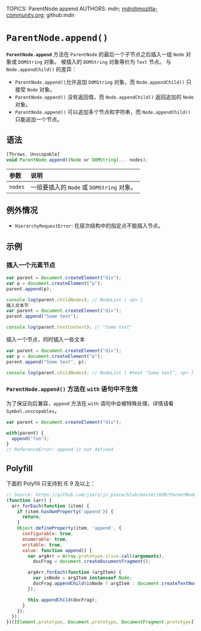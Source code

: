 TOPICS: ParentNode.append
AUTHORS: mdn; mdn@mozilla-community.org; github:mdn

# `ParentNode.append()`

**`ParentNode.append`** 方法在 `ParentNode` 的最后一个子节点之后插入一组 `Node` 对象或 `DOMString` 对象。
被插入的 `DOMString` 对象等价为 `Text` 节点。
与 `Node.appendChild()` 的差异：

- `ParentNode.append()`允许追加  `DOMString` 对象，而 `Node.appendChild()` 只接受 `Node` 对象。
- `ParentNode.append()` 没有返回值，而 `Node.appendChild()` 返回追加的 `Node` 对象。
- `ParentNode.append()` 可以追加多个节点和字符串，而 `Node.appendChild()` 只能追加一个节点。

## 语法

```javascript
[Throws, Unscopable]
void ParentNode.append((Node or DOMString)... nodes);
```

| 参数 | 说明 |
| :-- | :-- |
| `nodes` | 一组要插入的 `Node` 或 `DOMString` 对象。

## 例外情况

- `HierarchyRequestError`: 在层次结构中的指定点不能插入节点。

## 示例

### 插入一个元素节点

```javascript
var parent = document.createElement("div");
var p = document.createElement("p");
parent.append(p);

console.log(parent.childNodes); // NodeList [ <p> ]
插入文本节
var parent = document.createElement("div");
parent.append("Some text");

console.log(parent.textContent); // "Some text"
```

插入一个节点，同时插入一些文本

```javascript
var parent = document.createElement("div");
var p = document.createElement("p");
parent.append("Some text", p);

console.log(parent.childNodes); // NodeList [ #text "Some text", <p> ]
```

### `ParentNode.append()` 方法在 `with` 语句中不生效

为了保证向后兼容，`append` 方法在 `with` 语句中会被特殊处理，详情请看 `Symbol.unscopables`。

```javascript
var parent = document.createElement("div");

with(parent) {
  append("foo");
}
// ReferenceError: append is not defined
```

## Polyfill

下面的 Polyfill 只支持到 IE 9  及以上：

```javascript
// Source: https://github.com/jserz/js_piece/blob/master/DOM/ParentNode/append()/append().md
(function (arr) {
  arr.forEach(function (item) {
    if (item.hasOwnProperty('append')) {
      return;
    }
    Object.defineProperty(item, 'append', {
      configurable: true,
      enumerable: true,
      writable: true,
      value: function append() {
        var argArr = Array.prototype.slice.call(arguments),
          docFrag = document.createDocumentFragment();

        argArr.forEach(function (argItem) {
          var isNode = argItem instanceof Node;
          docFrag.appendChild(isNode ? argItem : document.createTextNode(String(argItem)));
        });

        this.appendChild(docFrag);
      }
    });
  });
})([Element.prototype, Document.prototype, DocumentFragment.prototype]);
```

